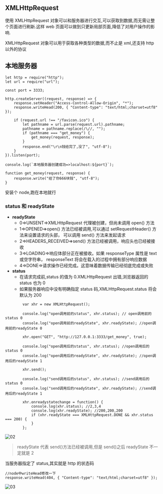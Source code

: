 ## XMLHttpRequest

使用 XMLHttpRequest 对象可以和服务器进行交互,可以获取到数据,而无需让整个页面进行刷新.这样 web 页面可以做到只更新局部页面,降低了对用户操作的影响.

XMLHttpRequest 对象可以用于获取各种类型的数据,而不止是 xml,还支持 http 以外的协议

## 本地服务器

```
let http = require("http");
let url = require("url");

const port = 3333;

http.createServer((request, response) => {
    response.setHeader("Access-Control-Allow-Origin", "*");
    response.writeHead(200, { "Content-type": "text/html;charset=utf8" });

    if (request.url !== "/favicon.ico") {
        let pathname = url.parse(request.url).pathname;
        pathname = pathname.replace(/\//, "");
        if (pathname === "get_money") {
            get_money(request, response);
        }
        response.end("\r\n钱给完了,没了", "utf-8");
    }
}).listen(port);

console.log(`本地服务器创建成功=>localhost:${port}`);

function get_money(request, response) {
    response.write("给了你666块钱", "utf-8");
}
```

安装个 node,跑在本地就行

### status 和 readyState

-   **readyState**
    -   0=>UNSENT=>XMLHttpRequest 代理被创建，但尚未调用 open() 方法
    -   1=>OPENED=>open() 方法已经被调用,可以通过 setRequestHeader() 方法来设置请求的头部， 可以调用 send() 方法来发起请求
    -   2=>HEADERS_RECEIVED=>send() 方法已经被调用，响应头也已经被接收
    -   3=>LOADING=>响应体部分正在被接收。如果 responseType 属性是 text 或空字符串， responseText 将会在载入的过程中拥有部分响应数据
    -   4=>DONE=>请求操作已经完成。这意味着数据传输已经彻底完成或失败
-   **status**
    -   在请求完成前,status 的值为 0.XMLHttpRequest 出错,浏览器返回的 status 也为 0
    -   如果服务器响应中没有明确指定 status 码,XMLHttpRequest.status 将会默认为 200

```
        var xhr = new XMLHttpRequest();

        console.log("open调用前的status", xhr.status); // open调用前的status 0
        console.log("open调用前的readyState", xhr.readyState); //open调用前的readyState 0

        xhr.open("GET", "http://127.0.0.1:3333/get_money", true);

        console.log("open调用后的status", xhr.status); //open调用后的status 0
        console.log("open调用后的readyState", xhr.readyState); //open调用后的readyState 1

        xhr.send();

        console.log("send调用后的status", xhr.status); //send调用后的status 0
        console.log("send调用后的readyState", xhr.readyState); //send调用后的readyState 1

        xhr.onreadystatechange = function() {
            console.log(xhr.status); //2,3,4
            console.log(xhr.readyState); //200,200,200
            if (xhr.readyState === XMLHttpRequest.DONE && xhr.status === 200) {
            }
        };
```

![02](https://github.com/easterCat/common_es6/blob/master/ajax/02.png?raw=true)

> readyState 代表 send()方法已经被调用,但是 send()之后 readyState 不一定就是 2

当服务器指定了 status,其实就是 http 的状态码

```
//node中writeHead修改一下
response.writeHead(404, { "Content-type": "text/html;charset=utf8" });
```

![03](https://github.com/easterCat/common_es6/blob/master/ajax/03.png?raw=true)

